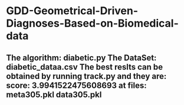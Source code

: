 # GDD-Geometrical-Driven-Diagnoses-Based-on-Biomedical-data

The algorithm: diabetic.py
The DataSet: diabetic_dataa.csv
The best reslts can be obtained by running track.py and they are:
  score: 3.9941522475608693
  at files: 
    meta305.pkl
    data305.pkl
-------------------------------------------
